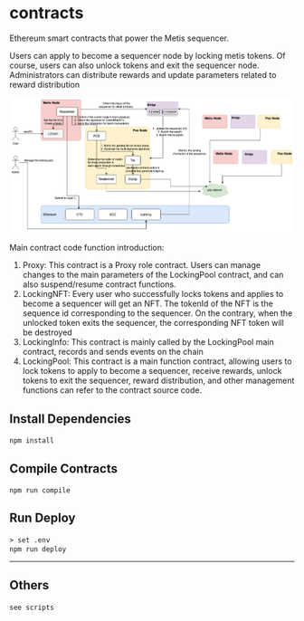 # contracts
Ethereum smart contracts that power the Metis sequencer.

Users can apply to become a sequencer node by locking metis tokens. Of course, users can also unlock tokens and exit the sequencer node. Administrators can distribute rewards and update parameters related to reward distribution

![This is the overall structure diagram](/images/metis_arch.png)

Main contract code function introduction:
1. Proxy: This contract is a Proxy role contract. Users can manage changes to the main parameters of the LockingPool contract, and can also suspend/resume contract functions.
2. LockingNFT: Every user who successfully locks tokens and applies to become a sequencer will get an NFT. The tokenId of the NFT is the sequence id corresponding to the sequencer. On the contrary, when the unlocked token exits the sequencer, the corresponding NFT token will be destroyed
2. LockingInfo: This contract is mainly called by the LockingPool main contract, records and sends events on the chain
3. LockingPool: This contract is a main function contract, allowing users to lock tokens to apply to become a sequencer, receive rewards, unlock tokens to exit the sequencer, reward distribution, and other management functions can refer to the contract source code.

## Install Dependencies
```
npm install
```

## Compile Contracts
```
npm run compile
```

## Run Deploy
```
> set .env
npm run deploy
```
****
## Others
```
see scripts
```
